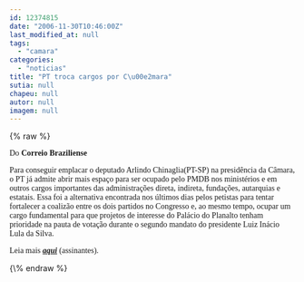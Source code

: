 ```yaml
---
id: 12374815
date: "2006-11-30T10:46:00Z"
last_modified_at: null
tags:
  - "camara"
categories:
  - "noticias"
title: "PT troca cargos por C\u00e2mara"
sutia: null
chapeu: null
autor: null
imagem: null
---
```

{\% raw %}
<p><P><FONT face=Verdana>Do <STRONG>Correio Braziliense</STRONG></FONT></P></p>
<p><P><FONT face=Verdana>Para conseguir emplacar o deputado Arlindo Chinaglia(PT-SP) na presidência da Câmara, o PT já admite abrir mais espaço para ser ocupado pelo PMDB nos ministérios e em outros cargos importantes das administrações direta, indireta, fundações, autarquias e estatais. Essa foi a alternativa encontrada nos últimos dias pelos petistas para tentar fortalecer a coalizão entre os dois partidos no Congresso e, ao mesmo tempo, ocupar um cargo fundamental para que projetos de interesse do Palácio do Planalto tenham prioridade na pauta de votação durante o segundo mandato do presidente Luiz Inácio Lula da Silva.</FONT></P></p>
<p><P><FONT face=Verdana>Leia mais <STRONG><EM><A href=\"https://dyn3.correioweb.com.br/cbonline/politica/pri_pol_207.htm?\" target=_blank>aqui</A></EM></STRONG> (assinantes).</FONT></P> </p>
{\% endraw %}